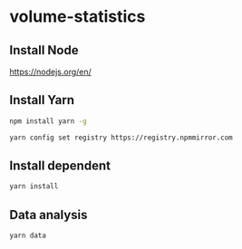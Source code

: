 # volume-statistics

## Install Node

<https://nodejs.org/en/>

## Install Yarn

```bash
npm install yarn -g
```

```bash
yarn config set registry https://registry.npmmirror.com
```

## Install dependent

```bash
yarn install
```

## Data analysis

```bash
yarn data
```
